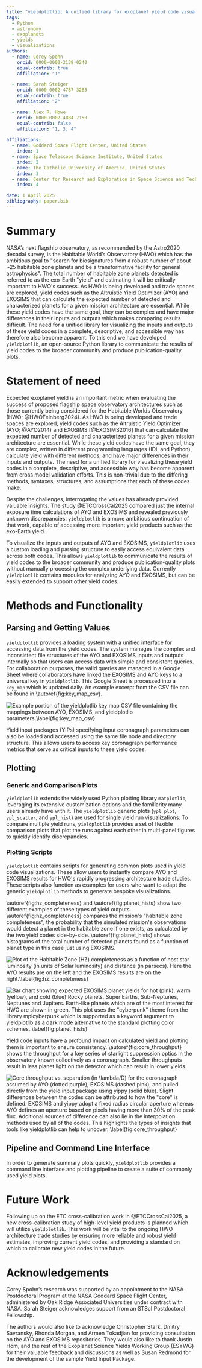 ```yaml
---
title: "yieldplotlib: A unified library for exoplanet yield code visualizations"
tags:
  - Python
  - astronomy
  - exoplanets
  - yields
  - visualizations
authors:
  - name: Corey Spohn
    orcid: 0000-0002-3138-0240
    equal-contrib: true
    affiliation: "1"

  - name: Sarah Steiger
    orcid: 0000-0002-4787-3285
    equal-contrib: true
    affiliation: "2"

  - name: Alex R. Howe
    orcid: 0000-0002-4884-7150
    equal-contrib: false
    affiliation: "1, 3, 4"

affiliations:
  - name: Goddard Space Flight Center, United States
    index: 1
  - name: Space Telescope Science Institute, United States
    index: 2
  - name: The Catholic University of America, United States
    index: 3
  - name: Center for Research and Exploration in Space Science and Technology, NASA/GSFC, United States
    index: 4

date: 1 April 2025
bibliography: paper.bib
---
```


# Summary

NASA’s next flagship observatory, as recommended by the Astro2020 decadal survey,
is the Habitable World’s Observatory (HWO) which has the ambitious goal to "search
for biosignatures from a robust number of about ~25 habitable zone planets and be
a transformative facility for general astrophysics". The total number of habitable zone planets
detected is referred to as the exo-Earth "yield" and estimating it will be critically important
to HWO's success. As HWO is being developed
and trade spaces are explored, yield codes such as the Altruistic Yield Optimizer (AYO)
and EXOSIMS that can calculate the expected number of detected and characterized planets
for a given mission architecture are essential. While these yield codes have the same goal,
they can be complex and have major differences in their inputs and outputs which makes
comparing results difficult. The need for a unified library for visualizing the inputs
and outputs of these yield codes in a complete, descriptive, and accessible way has therefore
also become apparent. To this end we have developed `yieldplotlib`, an open-source Python
library to communicate the results of yield codes to the broader community and produce
publication-quality plots.

# Statement of need

Expected exoplanet yield is an important metric when evaluating the success of proposed
flagship space observatory architectures such as those currently being considered for the Habitable
Worlds Observatory (HWO; @HWOFeinberg2024). As HWO is being developed and trade spaces are
explored, yield codes such as the Altruistic Yield Optimizer (AYO; @AYO2014) and EXOSIMS
[@EXOSIMS2016] that can calculate the expected number of detected and characterized planets for a
given mission architecture are essential. While these yield codes have the same goal, they are
complex, written in different programming languages (IDL and
Python), calculate yield with different methods, and have
major differences in their inputs and outputs.
The need for a unified library for visualizing these yield codes in a complete, descriptive,
and accessible way has become apparent from cross model validation efforts. This is non-trivial due to the differing
methods, syntaxes, structures, and assumptions that each of these codes make.

Despite the challenges, interrogating the values has already provided valuable insights.
The study @ETCCrossCal2025 compared just
the internal exposure time calculations of AYO and EXOSIMS and revealed previously unknown
discrepancies. `yieldplotlib` is a more ambitious continuation of that work, capable of accessing more
important yield products such as the exo-Earth yield.

To visualize the inputs and outputs of AYO and EXOSIMS, `yieldplotlib` uses a custom loading and
parsing structure to easily access equivalent data across both codes.
This allows `yieldplotlib` to communicate the results of yield codes to the broader community
and produce publication-quality plots without manually processing the complex underlying data.
Currently `yieldplotlib` contains modules for analyzing
AYO and EXOSIMS, but can be easily extended to support other yield codes.

# Methods and Functionality

## Parsing and Getting Values

`yieldplotlib` provides a loading system with a unified interface for accessing data from
the yield codes. The system manages the complex and inconsistent file structures of the
AYO and EXOSIMS inputs and outputs internally so that
users can access data with simple and consistent queries.
For collaboration purposes, the valid queries are managed in a Google
Sheet where collaborators have linked the EXOSIMS and AYO keys to a universal key in `yieldplotlib`.
This Google Sheet is processed into a `key_map` which is updated daily.
An example excerpt from the CSV file can be found in
\autoref{fig:key_map_csv}.

![Example portion of the `yieldplotlib` key map CSV file containing the
mappings between AYO, EXOSIMS, and `yieldplotlib` parameters.\label{fig:key_map_csv}](figures/ypl_csv_table.jpeg)

Yield input packages (YIPs) specifying input coronagraph parameters can also be loaded and accessed
using the same file node and directory structure. This allows users to access key coronagraph performance
metrics that serve as critical inputs to these yield codes.

## Plotting

### Generic and Comparison Plots

`yieldplotlib` extends the widely used Python plotting library `matplotlib`, leveraging
its extensive customization options and the familiarity many users already have with it.
The `yieldplotlib` generic
plots (`ypl_plot`, `ypl_scatter`, and `ypl_hist`) are used for single yield run visualizations.
To compare multiple yield runs, `yieldplotlib` provides a set of flexible comparison plots
that plot the runs against each other in multi-panel figures to quickly identify discrepancies.

### Plotting Scripts

`yieldplotlib` contains scripts for generating common plots used in yield code visualizations. These
allow users to instantly compare AYO and EXOSIMS results for HWO's rapidly progressing
architecture trade studies. These scripts also function as examples
for users who want to adapt the generic `yieldplotlib` methods to
generate bespoke visualizations.

\autoref{fig:hz_completeness} and \autoref{fig:planet_hists} show two different examples of these
types of yield outputs. \autoref{fig:hz_completeness} compares the mission's "habitable zone completeness", the
probability that the simulated mission's observations would detect a planet in the habitable zone if one exists,
as calculated by the two yield codes side-by-side.
\autoref{fig:planet_hists} shows histograms of the total number of detected
planets found as a function of planet type in this case just using EXOSIMS.

![Plot of the Habitable Zone (HZ) completeness as a function of host star luminosity (in units of
Solar luminosity) and distance (in parsecs). Here the AYO results are on the left and the EXOSIMS
results are on the right.\label{fig:hz_completeness}](figures/hz_completeness.png)

![Bar chart showing expected EXOSIMS planet yields for hot (pink), warm (yellow), and cold (blue)
Rocky planets, Super Earths, Sub-Neptunes, Neptunes and Jupiters. Earth-like planets which are
of the most interest for HWO are shown in green. This plot uses the "cyberpunk"
theme from the library `mplcyberpunk` which is supported as a keyword argument to `yieldplotlib` as a dark mode
alternative to the standard plotting color schemes.
\label{fig:planet_hists}](figures/yield_hist_cyber.png)

Yield code inputs have a profound impact on calculated yield and plotting them
is important to ensure consistency. \autoref{fig:core_throughput} shows the
throughput for a key series of starlight suppression optics in the observatory known
collectively as a coronagraph. Smaller throughputs result in less planet light on the detector
which can result in lower yields.

![Core throughput vs. separation (in $\lambda$/D) for the coronagraph
assumed by AYO (dotted purple), EXOSIMS (dashed pink), and pulled directly from the yield input
package using yippy (solid blue). Slight differences between the codes can be attributed to how
the "core" is defined. EXOSIMS and yippy adopt a fixed radius circular aperture whereas AYO
defines an aperture based on pixels having more than 30% of the peak flux. Additional sources
of difference can also lie in the interpolation methods used by all of the codes. This highlights
the types of insights that tools like `yieldplotlib` can help to uncover.
\label{fig:core_throughput}](figures/core_throughput_all_curves.jpeg)

## Pipeline and Command Line Interface

In order to generate summary plots quickly, `yieldplotlib` provides a command line interface
and plotting pipeline to create a suite of commonly used yield plots.

# Future Work

Following up on the ETC cross-calibration work in @ETCCrossCal2025, a new cross-calibration study
of high-level yield products is planned which will utilize `yieldplotlib`. This work will be vital to
the ongoing HWO architecture trade studies by ensuring more reliable and robust yield estimates, improving
current yield codes, and providing a standard on which to calibrate new yield codes in the future.

# Acknowledgements

Corey Spohn’s research was supported by an appointment to the NASA Postdoctoral Program at the NASA
Goddard Space Flight Center, administered by Oak Ridge Associated Universities under contract with NASA.
Sarah Steiger acknowledges support from an STScI Postdoctoral Fellowship.

The authors would also like to acknowledge Christopher Stark, Dmitry Savransky, Rhonda Morgan, and
Armen Tokadjian for providing consultation on the AYO and EXOSIMS repositories. They would also like
to thank Justin Hom, and the rest of the Exoplanet Science Yields Working Group (ESYWG) for
their valuable feedback and discussions as well as Susan Redmond for the development of the sample Yield
Input Package.
